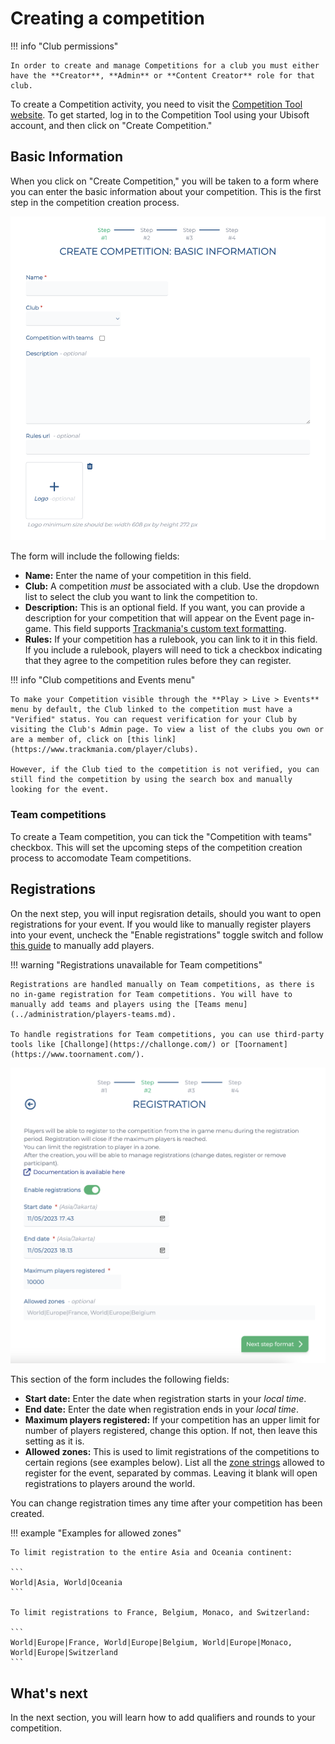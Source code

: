 # Creating a competition

!!! info "Club permissions"

    In order to create and manage Competitions for a club you must either have the **Creator**, **Admin** or **Content Creator** role for that club.

To create a Competition activity, you need to visit the [Competition Tool website](https://admin.trackmania.nadeo.club/). To get started, log in to the Competition Tool using your Ubisoft account, and then click on "Create Competition."

## Basic Information

When you click on "Create Competition," you will be taken to a form where you can enter the basic information about your competition. This is the first step in the competition creation process.

![Screenshot of the Create Competition page](../../../img/competition-tool-create-competition.png)

The form will include the following fields:

- **Name:** Enter the name of your competition in this field.
- **Club:** A competition *must* be associated with a club. Use the dropdown list to select the club you want to link the competition to.
- **Description:** This is an optional field. If you want, you can provide a description for your competition that will appear on the Event page in-game. This field supports [Trackmania's custom text formatting](https://wiki.trackmania.io/en/content-creation/text-styling).
- **Rules:** If your competition has a rulebook, you can link to it in this field. If you include a rulebook, players will need to tick a checkbox indicating that they agree to the competition rules before they can register.

!!! info "Club competitions and Events menu"

    To make your Competition visible through the **Play > Live > Events** menu by default, the Club linked to the competition must have a "Verified" status. You can request verification for your Club by visiting the Club's Admin page. To view a list of the clubs you own or are a member of, click on [this link](https://www.trackmania.com/player/clubs).

    However, if the Club tied to the competition is not verified, you can still find the competition by using the search box and manually looking for the event.

### Team competitions

To create a Team competition, you can tick the "Competition with teams" checkbox. This will set the upcoming steps of the competition creation process to accomodate Team competitions.

## Registrations

On the next step, you will input regisration details, should you want to open registrations for your event. If you would like to manually register players into your event, uncheck the "Enable registrations" toggle switch and follow [this guide](../administration/players-teams.md) to manually add players.

!!! warning "Registrations unavailable for Team competitions"

    Registrations are handled manually on Team competitions, as there is no in-game registration for Team competitions. You will have to manually add teams and players using the [Teams menu](../administration/players-teams.md).

    To handle registrations for Team competitions, you can use third-party tools like [Challonge](https://challonge.com/) or [Toornament](https://www.toornament.com/).

![Screenshot of the Registration step Create Competition page](../../../img/competition-tool-registration.png)

This section of the form includes the following fields:

- **Start date:** Enter the date when registration starts in your *local time*.
- **End date:** Enter the date when registration ends in your *local time*.
- **Maximum players registered:** If your competition has an upper limit for number of players registered, change this option. If not, then leave this setting as it is.
- **Allowed zones:** This is used to limit registrations of the competitions to certain regions (see examples below). List all the [zone strings](../zones/index.md) allowed to register for the event, separated by commas. Leaving it blank will open registrations to players around the world.

You can change registration times any time after your competition has been created.

!!! example "Examples for allowed zones"

    To limit registration to the entire Asia and Oceania continent:

    ```
    World|Asia, World|Oceania
    ```

    To limit registrations to France, Belgium, Monaco, and Switzerland:

    ```
    World|Europe|France, World|Europe|Belgium, World|Europe|Monaco, World|Europe|Switzerland
    ```

## What's next

In the next section, you will learn how to add qualifiers and rounds to your competition.
